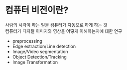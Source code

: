 # 컴퓨터 비전이란?
사람의 시각이 하는 일을 컴퓨터가 자동으로 하게 하는 것  
컴퓨터가 디지털 이미지와 영상을 어떻게 이해하는지에 대한 연구  
- preprocessing
- Edge extraction/Line detection
- Image/Video segmentation
- Object Detection/Tracking
- Image Transformation
